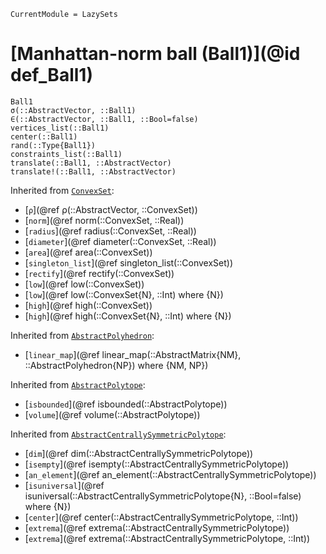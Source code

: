 ```@meta
CurrentModule = LazySets
```

# [Manhattan-norm ball (Ball1)](@id def_Ball1)

```@docs
Ball1
σ(::AbstractVector, ::Ball1)
∈(::AbstractVector, ::Ball1, ::Bool=false)
vertices_list(::Ball1)
center(::Ball1)
rand(::Type{Ball1})
constraints_list(::Ball1)
translate(::Ball1, ::AbstractVector)
translate!(::Ball1, ::AbstractVector)
```

Inherited from [`ConvexSet`](@ref):
* [`ρ`](@ref ρ(::AbstractVector, ::ConvexSet))
* [`norm`](@ref norm(::ConvexSet, ::Real))
* [`radius`](@ref radius(::ConvexSet, ::Real))
* [`diameter`](@ref diameter(::ConvexSet, ::Real))
* [`area`](@ref area(::ConvexSet))
* [`singleton_list`](@ref singleton_list(::ConvexSet))
* [`rectify`](@ref rectify(::ConvexSet))
* [`low`](@ref low(::ConvexSet))
* [`low`](@ref low(::ConvexSet{N}, ::Int) where {N})
* [`high`](@ref high(::ConvexSet))
* [`high`](@ref high(::ConvexSet{N}, ::Int) where {N})

Inherited from [`AbstractPolyhedron`](@ref):
* [`linear_map`](@ref linear_map(::AbstractMatrix{NM}, ::AbstractPolyhedron{NP}) where {NM, NP})

Inherited from [`AbstractPolytope`](@ref):
* [`isbounded`](@ref isbounded(::AbstractPolytope))
* [`volume`](@ref volume(::AbstractPolytope))

Inherited from [`AbstractCentrallySymmetricPolytope`](@ref):
* [`dim`](@ref dim(::AbstractCentrallySymmetricPolytope))
* [`isempty`](@ref isempty(::AbstractCentrallySymmetricPolytope))
* [`an_element`](@ref an_element(::AbstractCentrallySymmetricPolytope))
* [`isuniversal`](@ref isuniversal(::AbstractCentrallySymmetricPolytope{N}, ::Bool=false) where {N})
* [`center`](@ref center(::AbstractCentrallySymmetricPolytope, ::Int))
* [`extrema`](@ref extrema(::AbstractCentrallySymmetricPolytope))
* [`extrema`](@ref extrema(::AbstractCentrallySymmetricPolytope, ::Int))
